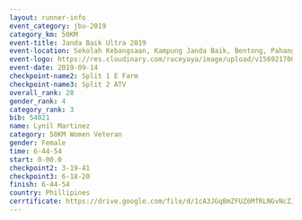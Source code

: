 ```yaml
---
layout: runner-info 
event_category: jbu-2019 
category_km: 50KM 
event-title: Janda Baik Ultra 2019
event-location: Sekolah Kebangsaan, Kampung Janda Baik, Bentong, Pahang, Malaysia 
event-logo: https://res.cloudinary.com/raceyaya/image/upload/v1569217009/logo/janda-baik_vch1pc.jpg 
event-date: 2019-09-14 
checkpoint-name2: Split 1 E Farm 
checkpoint-name3: Split 2 ATV 
overall_rank: 28
gender_rank: 4
category_rank: 3
bib: 54021
name: Lynil Martinez
category: 50KM Women Veteran
gender: Female
time: 6-44-54
start: 0-00.0
checkpoint2: 3-19-41
checkpoint3: 6-18-20
finish: 6-44-54
country: Phillipines
cerrtificate: https://drive.google.com/file/d/1cA3JGqBmZFUZ6MfRLNGvNcZJE8uhHByt/view?usp=sharing
---
```

